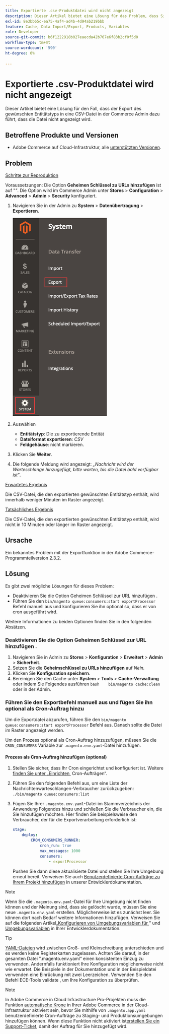 ```yaml
---
title: Exportierte .csv-Produktdatei wird nicht angezeigt
description: Dieser Artikel bietet eine Lösung für das Problem, dass Sie versuchen, den gewünschten Entitätstyp in eine CSV-Datei im Commerce-Admin zu exportieren, die Datei jedoch nicht angezeigt wird.
exl-id: 8e3bb65c-ea75-4af4-ad4b-4d94ab219bbb
feature: Cache, Data Import/Export, Products, Variables
role: Developer
source-git-commit: b6f1222918b027eaecda42b767e6f83b2cf0f5d0
workflow-type: tm+mt
source-wordcount: '590'
ht-degree: 0%

---
```


# Exportierte .csv-Produktdatei wird nicht angezeigt

Dieser Artikel bietet eine Lösung für den Fall, dass der Export des gewünschten Entitätstyps in eine CSV-Datei in der Commerce Admin dazu führt, dass die Datei nicht angezeigt wird.

## Betroffene Produkte und Versionen

* Adobe Commerce auf Cloud-Infrastruktur, alle [unterstützten Versionen](https://magento.com/sites/default/files/magento-software-lifecycle-policy.pdf).

## Problem

<u>Schritte zur Reproduktion</u>

Voraussetzungen: Die Option **Geheimen Schlüssel zu URLs hinzufügen** ist auf &quot;*&quot;*. Die Option wird im Commerce Admin unter **Stores** > **Configuration** > **Advanced** > **Admin** > **Security** konfiguriert.

1. Navigieren Sie in der Admin zu **System** > **Datenübertragung** > **Exportieren**.

   ![magento_export_products_2.3.4.png](assets/magento_export_products_2.3.4.png)

1. Auswählen
   * **Entitätstyp**: Die zu exportierende Entität
   * **Dateiformat exportieren**: *CSV*
   * **Feldgehäuse**: nicht markieren.
1. Klicken Sie **Weiter**.
1. Die folgende Meldung wird angezeigt: *„Nachricht wird der Warteschlange hinzugefügt, bitte warten, bis die Datei bald verfügbar ist“*.

<u>Erwartetes Ergebnis</u>

Die CSV-Datei, die den exportierten gewünschten Entitätstyp enthält, wird innerhalb weniger Minuten im Raster angezeigt.

<u>Tatsächliches Ergebnis</u>

Die CSV-Datei, die den exportierten gewünschten Entitätstyp enthält, wird nicht in 10 Minuten oder länger im Raster angezeigt.

## Ursache

Ein bekanntes Problem mit der Exportfunktion in der Adobe Commerce-Programmteilversion 2.3.2.

## Lösung

Es gibt zwei mögliche Lösungen für dieses Problem:

* Deaktivieren Sie die Option Geheimen Schlüssel zur URL hinzufügen .
* Führen Sie den `bin/magento queue:consumers:start exportProcessor` Befehl manuell aus und konfigurieren Sie ihn optional so, dass er von cron ausgeführt wird.

Weitere Informationen zu beiden Optionen finden Sie in den folgenden Absätzen.

### Deaktivieren Sie die Option Geheimen Schlüssel zur URL hinzufügen .

1. Navigieren Sie in Admin zu **Stores** > **Konfiguration** > **Erweitert** > **Admin** > **Sicherheit**.
1. Setzen Sie die **Geheimschlüssel zu URLs hinzufügen** auf *Nein.*
1. Klicken Sie **Konfiguration speichern**.
1. Bereinigen Sie den Cache unter **System** > **Tools** > **Cache-Verwaltung** oder indem Sie Folgendes ausführen    ```bash    bin/magento cache:clean``` oder in der Admin.

### Führen Sie den Exportbefehl manuell aus und fügen Sie ihn optional als Cron-Auftrag hinzu

Um die Exportdatei abzurufen, führen Sie den `bin/magento queue:consumers:start exportProcessor` Befehl aus. Danach sollte die Datei im Raster angezeigt werden.


Um den Prozess optional als Cron-Auftrag hinzuzufügen, müssen Sie die `CRON_CONSUMERS` Variable zur `.magento.env.yaml`-Datei hinzufügen.

#### Prozess als Cron-Auftrag hinzufügen (optional)

1. Stellen Sie sicher, dass Ihr Cron eingerichtet und konfiguriert ist. Weitere [&#x200B; finden Sie unter „Einrichten &#x200B;](/docs/commerce-cloud-service/user-guide/configure/app/properties/crons-property.html) Cron-Aufträgen“.
1. Führen Sie den folgenden Befehl aus, um eine Liste der Nachrichtenwarteschlangen-Verbraucher zurückzugeben:     `./bin/magento queue:consumers:list`
1. Fügen Sie Ihrer `.magento.env.yaml`-Datei im Stammverzeichnis der Anwendung Folgendes hinzu und schließen Sie die Verbraucher ein, die Sie hinzufügen möchten. Hier finden Sie beispielsweise den Verbraucher, der für die Exportverarbeitung erforderlich ist:

   ```yaml
   stage:
       deploy:
           CRON_CONSUMERS_RUNNER:
               cron_run: true
               max_messages: 1000
               consumers:
                   - exportProcessor
   ```

   Pushen Sie dann diese aktualisierte Datei und stellen Sie Ihre Umgebung erneut bereit. Verweisen Sie auch [Benutzerdefinierte Cron-Aufträge zu Ihrem Projekt hinzufügen](/docs/commerce-cloud-service/user-guide/configure/app/properties/crons-property.html#add-custom-cron-jobs-to-your-project) in unserer Entwicklerdokumentation.

>[!NOTE]
>
>Wenn Sie die `.magento.env.yaml`-Datei für Ihre Umgebung nicht finden können und der Meinung sind, dass sie gelöscht wurde, müssen Sie eine neue `.magento.env.yaml` erstellen. Möglicherweise ist es zunächst leer. Sie können dort nach Bedarf weitere Informationen hinzufügen. Verweisen Sie auf die folgenden Artikel[&#x200B; „Konfigurieren von Umgebungsvariablen für &#x200B;](/docs/commerce-cloud-service/user-guide/configure/env/configure-env-yaml.html)&quot; und [Umgebungsvariablen](/docs/commerce-cloud-service/user-guide/configure/env/stage/variables-intro.html) in Ihrer Entwicklerdokumentation.

>[!TIP]
>
>[YAML-Dateien](https://experienceleague.adobe.com/docs/commerce-cloud-service/user-guide/configure/env/configure-env-yaml.html?lang=de) wird zwischen Groß- und Kleinschreibung unterschieden und es werden keine Registerkarten zugelassen. Achten Sie darauf, in der gesamten Datei &quot;.magento.env.yaml“ einen konsistenten Einzug zu verwenden. Andernfalls funktioniert Ihre Konfiguration möglicherweise nicht wie erwartet. Die Beispiele in der Dokumentation und in der Beispieldatei verwenden eine Einrückung mit zwei Leerzeichen. Verwenden Sie den Befehl ECE-Tools validate , um Ihre Konfiguration zu überprüfen.

>[!NOTE]
>
>In Adobe Commerce in Cloud Infrastructure Pro-Projekten muss die Funktion [automatische Krone](/docs/commerce-cloud-service/user-guide/configure/app/properties/crons-property.html?lang=en#crontab) in Ihrer Adobe Commerce in der Cloud-Infrastruktur aktiviert sein, bevor Sie mithilfe von `.magento.app.yaml` benutzerdefinierte Cron-Aufträge zu Staging- und Produktionsumgebungen hinzufügen können. Wenn diese Funktion nicht aktiviert ist[&#x200B; erstellen Sie ein Support-Ticket](/help/help-center-guide/help-center/magento-help-center-user-guide.md#submit-ticket), damit der Auftrag für Sie hinzugefügt wird.
